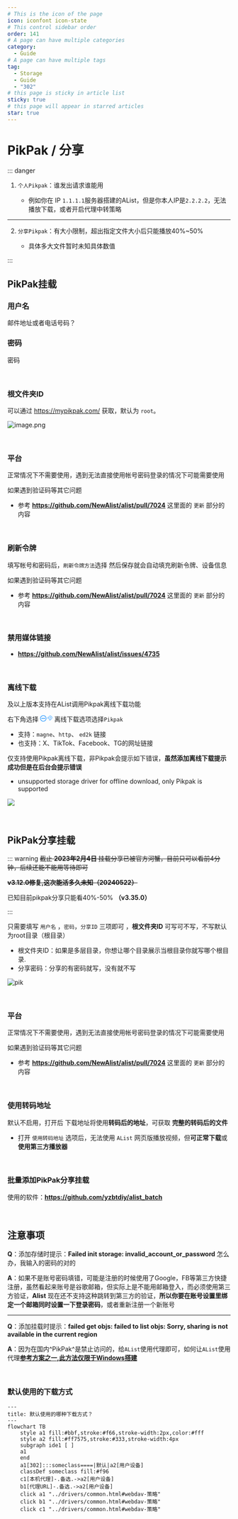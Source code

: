 ```yaml
---
# This is the icon of the page
icon: iconfont icon-state
# This control sidebar order
order: 141
# A page can have multiple categories
category:
  - Guide
# A page can have multiple tags
tag:
  - Storage
  - Guide
  - "302"
# this page is sticky in article list
sticky: true
# this page will appear in starred articles
star: true
---
```


# PikPak / 分享

::: danger

1. `个人Pikpak`：谁发出请求谁能用
   
   
   
   - 例如你在 IP `1.1.1.1`服务器搭建的AList，但是你本人IP是`2.2.2.2`，无法播放下载，或者开启代理中转策略

-----
2. `分享Pikpak`：有大小限制，超出指定文件大小后只能播放40%~50%

   

   - 具体多大文件暂时未知具体数值

:::



## **PikPak挂载**

### **用户名**

邮件地址或者电话号码？

### **密码**

密码

<br/>



### **根文件夹ID**

可以通过 https://mypikpak.com/ 获取，默认为 `root`。

![image.png](/img/drivers/pikpak.png)

<br/>



### **平台**

正常情况下不需要使用，遇到无法直接使用帐号密码登录的情况下可能需要使用

如果遇到验证码等其它问题

- 参考 **https://github.com/NewAlist/alist/pull/7024** 这里面的 `更新` 部分的内容

<br/>



### **刷新令牌**

填写帐号和密码后，`刷新令牌方法`选择 <Badge text="Oauth2" type="info" vertical="middle" /> 然后保存就会自动填充刷新令牌、设备信息



如果遇到验证码等其它问题

- 参考 **https://github.com/NewAlist/alist/pull/7024** 这里面的 `更新` 部分的内容

<br/>



### **禁用媒体链接**

- **https://github.com/NewAlist/alist/issues/4735**

<br/>



### **离线下载**

<Badge text="v3.36.0" type="info" vertical="middle" /> 及以上版本支持在AList调用Pikpak离线下载功能

右下角选择  <span style="color: rgb(24, 144, 255);"><svg fill="none" stroke-width="0" xmlns="http://www.w3.org/2000/svg" viewBox="0 0 24 24" class="toolbar-toggle hope-icon hope-c-XNyZK hope-c-PJLV hope-c-PJLV-ifkxHPo-css" height="1em" width="1em" style="overflow: visible;"><path fill="currentColor" d="M7 14a2 2 0 100-4 2 2 0 000 4zM14 12a2 2 0 11-4 0 2 2 0 014 0zM17 14a2 2 0 100-4 2 2 0 000 4z"></path><path fill="currentColor" fill-rule="evenodd" d="M24 12c0 6.627-5.373 12-12 12S0 18.627 0 12 5.373 0 12 0s12 5.373 12 12zm-2 0c0 5.523-4.477 10-10 10S2 17.523 2 12 6.477 2 12 2s10 4.477 10 10z" clip-rule="evenodd"></path></svg></span><span style="color: rgb(24, 144, 255);"><svg fill="currentColor" stroke-width="0" xmlns="http://www.w3.org/2000/svg" viewBox="0 0 512 512" class="hope-icon hope-c-XNyZK hope-c-PJLV hope-c-PJLV-iipViGO-css" tips="offline_download" height="1em" width="1em" style="overflow: visible;"><path fill="none" stroke="currentColor" stroke-miterlimit="10" stroke-width="32" d="M421.83 293.82A144 144 0 00218.18 90.17M353.94 225.94a48 48 0 00-67.88-67.88"></path><path stroke-linecap="round" stroke-miterlimit="10" stroke-width="32" d="M192 464v-48M90.18 421.82l33.94-33.94M48 320h48"></path><path fill="none" stroke="currentColor" stroke-linejoin="round" stroke-width="32" d="M286.06 158.06L172.92 271.19a32 32 0 01-45.25 0L105 248.57a32 32 0 010-45.26L218.18 90.17M421.83 293.82L308.69 407a32 32 0 01-45.26 0l-22.62-22.63a32 32 0 010-45.26l113.13-113.17M139.6 169.98l67.88 67.89M275.36 305.75l67.89 67.88"></path> </svg></span> 离线下载选项选择`Pikpak`

- 支持：`magne`、`http`、 `ed2k` 链接
- 也支持：X、TikTok、Facebook、TG的网址链接

仅支持使用Pikpak离线下载，非Pikpak会提示如下错误，**虽然添加离线下载提示成功但是在后台会提示错误**

- unsupported storage driver for offline download, only Pikpak is supported

![](/img/drivers/offline_download_error.png)

<br/>



## **PikPak分享挂载**

::: warning
~~截止 **2023年2月4日** 挂载分享已被官方河蟹，目前只可以看前4分钟，后续还能不能用等待即可~~ 

~~**v3.12.0修复,这次能活多久未知（20240522）**~~

已知目前pikpak分享只能看40%-50% **（v3.35.0）**

:::


只需要填写  `用户名` ，`密码`，`分享ID` 三项即可 ，**根文件夹ID** 可写可不写，不写默认为root目录（根目录）

- 根文件夹ID：如果是多层目录，你想让哪个目录展示当根目录你就写哪个根目录.
- 分享密码：分享的有密码就写，没有就不写

![pik](/img/drivers/pik/pik1.png)

<br/>



### **平台**

正常情况下不需要使用，遇到无法直接使用帐号密码登录的情况下可能需要使用

如果遇到验证码等其它问题

- 参考 **https://github.com/NewAlist/alist/pull/7024** 这里面的 `更新` 部分的内容

<br/>



### **使用转码地址**

默认不启用，打开后 下载地址将使用**转码后的地址**，可获取 **完整的转码后的文件**

- 打开 `使用转码地址` 选项后，无法使用 `AList` 网页版播放视频，但**可正常下载**或**使用第三方播放器**

<br/>



### **批量添加PikPak分享挂载**

使用的软件：**https://github.com/yzbtdiy/alist_batch**

<BiliBili bvid="BV1Ps4y1U7Zu" ratio="16:9" low-quality no-danmaku />

<br/>



## **注意事项**

**Q**：添加存储时提示：**Failed init storage: invalid_account_or_password** 怎么办，我输入的密码的对的

**A**：如果不是账号密码填错，可能是注册的时候使用了Google，FB等第三方快捷注册，虽然看起来账号是谷歌邮箱，但实际上是不能用邮箱登入，而必须使用第三方验证，**Alist** 现在还不支持这种跳转到第三方的验证，**所以你要在账号设置里绑定一个邮箱同时设置一下登录密码**，或者重新注册一个新账号

-----

**Q**：添加挂载时提示：**failed get objs: failed to list objs: Sorry, sharing is not available in the current region**

**A**：因为在国内^PikPak^是禁止访问的，给`AList`使用代理即可，如何让`AList`使用代理[**参考方案之一,此方法仅限于Windows搭建**](https://anwen-anyi.github.io/index/07-wenti.html#_41-alist%E5%A6%82%E4%BD%95-%E4%BD%BF%E7%94%A8-%E5%90%83%E5%88%B0-%E4%BB%A3%E7%90%86-proxy)

<br/>



### **默认使用的下载方式**

```mermaid
---
title: 默认使用的哪种下载方式？
---
flowchart TB
    style a1 fill:#bbf,stroke:#f66,stroke-width:2px,color:#fff
    style a2 fill:#ff7575,stroke:#333,stroke-width:4px
    subgraph ide1 [ ]
    a1
    end
    a1[302]:::someclass====|默认|a2[用户设备]
    classDef someclass fill:#f96
    c1[本机代理]-.备选.->a2[用户设备]
    b1[代理URL]-.备选.->a2[用户设备]
    click a1 "../drivers/common.html#webdav-策略"
    click b1 "../drivers/common.html#webdav-策略"
    click c1 "../drivers/common.html#webdav-策略"
```

